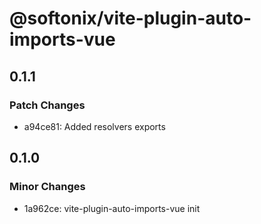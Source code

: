 # @softonix/vite-plugin-auto-imports-vue

## 0.1.1

### Patch Changes

- a94ce81: Added resolvers exports

## 0.1.0

### Minor Changes

- 1a962ce: vite-plugin-auto-imports-vue init

